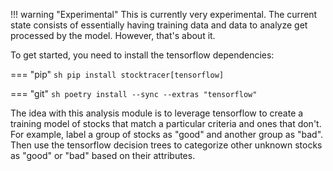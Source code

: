 !!! warning "Experimental"
    This is currently very experimental. The current state consists of essentially having training data and data to analyze get processed by the model. However, that's about it.

To get started, you need to install the tensorflow dependencies:

=== "pip"
    ```sh
    pip install stocktracer[tensorflow]
    ```

=== "git"
    ```sh
    poetry install --sync --extras "tensorflow" 
    ```

The idea with this analysis module is to leverage tensorflow to create a training model of stocks that match a particular criteria and ones that don't. For example, label a group of stocks as "good" and another group as "bad". Then use the tensorflow decision trees to categorize other unknown stocks as "good" or "bad" based on their attributes.